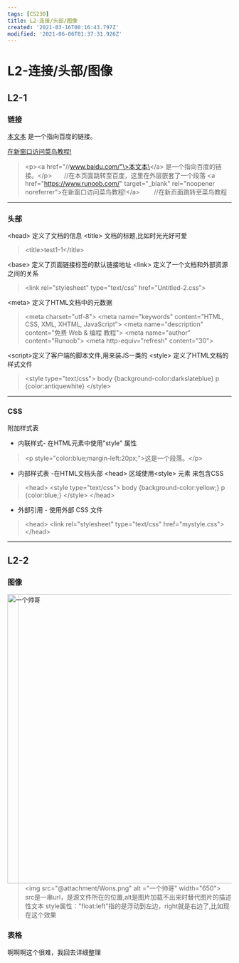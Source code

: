 ```yaml
---
tags: [CS230]
title: L2-连接/头部/图像
created: '2021-03-16T00:16:43.797Z'
modified: '2021-06-06T01:37:31.926Z'
---
```


# L2-连接/头部/图像
## L2-1
### 链接
<p><a href="//www.baidu.com/">本文本</a> 是一个指向百度的链接。</p>
<a href="https://www.runoob.com/" target="_blank" rel="noopener noreferrer">在新窗口访问菜鸟教程!</a>

> \<p\>\<a href="//www.baidu.com/"\>本文本\</a\> 是一个指向百度的链接。\</p\> &nbsp;&nbsp;&nbsp;&nbsp;&nbsp;&nbsp;//在本页面跳转至百度，这里在外层嵌套了一个段落
\<a href="https://www.runoob.com/" target="_blank" rel="noopener noreferrer"\>在新窗口访问菜鸟教程!\</a\> &nbsp;&nbsp;&nbsp; &nbsp;&nbsp;&nbsp;//在新页面跳转至菜鸟教程

<hr>

### 头部
\<head\>	定义了文档的信息
\<title\>	文档的标题,比如时光光好可爱
> \<title>test1-1\</title>

\<base\>	定义了页面链接标签的默认链接地址
\<link\>	定义了一个文档和外部资源之间的关系
> \<link rel="stylesheet" type="text/css" href="Untitled-2.css">

\<meta\>	定义了HTML文档中的元数据
> 	\<meta charset="utf-8">
		\<meta name="keywords" content="HTML, CSS, XML, XHTML, JavaScript"><!--为搜索引擎定义关键词-->
		\<meta name="description" content="免费 Web & 编程 教程"><!--为网页定义描述内容-->
		\<meta name="author" content="Runoob"><!--定义网页作者-->
		\<meta http-equiv="refresh" content="30"><!--每30秒钟刷新当前页面-->

\<script\>定义了客户端的脚本文件,用来装JS一类的
\<style\>	定义了HTML文档的样式文件
> \<style type="text/css"> 
			body {background-color:darkslateblue}
			p {color:antiquewhite}
		\</style><!--Style声明一些渲染上的东西似乎-->

<hr>

### CSS
附加样式表
- 内联样式- 在HTML元素中使用"style" 属性
> \<p style="color:blue;margin-left:20px;"\>这是一个段落。\</p\>

- 内部样式表 -在HTML文档头部 \<head\> 区域使用\<style\> 元素 来包含CSS
> \<head\>
\<style type="text/css"\>
body {background-color:yellow;}
p {color:blue;}
\</style\>
\</head\>

- 外部引用 - 使用外部 CSS 文件
> \<head\>
\<link rel="stylesheet" type="text/css" href="mystyle.css"\>
\</head\>

<hr>

## L2-2
### 图像
<img src="@attachment/Wons.png" alt ="一个帅哥" style="float:right" width="650">

> \<img src="@attachment/Wons.png" alt ="一个帅哥" width="650"\>
src是一串url，是源文件所在的位置,alt是图片加载不出来时替代图片的描述性文本
style属性："float:left"指的是浮动到左边，right就是右边了,比如现在这个效果

### 表格
啊啊啊这个很难，我回去详细整理
